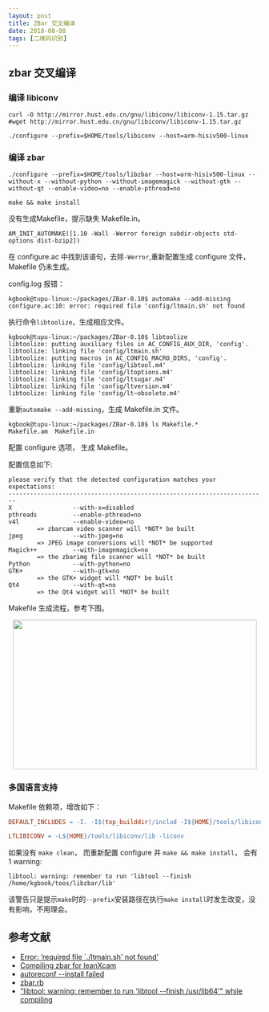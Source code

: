 ```yaml
---
layout: post
title: ZBar 交叉编译
date: 2018-08-08
tags: [二维码识别]
---
```

## zbar 交叉编译 ##
### 编译 libiconv ###
```shell
curl -O http://mirror.hust.edu.cn/gnu/libiconv/libiconv-1.15.tar.gz
#wget http://mirror.hust.edu.cn/gnu/libiconv/libiconv-1.15.tar.gz

./configure --prefix=$HOME/tools/libiconv --host=arm-hisiv500-linux
```

### 编译 zbar ###
```shell
./configure --prefix=$HOME/tools/libzbar --host=arm-hisiv500-linux --without-x --without-python --without-imagemagick --without-gtk --without-qt --enable-video=no --enable-pthread=no

make && make install
```
没有生成Makefile，提示缺失 Makefile.in。
```
AM_INIT_AUTOMAKE([1.10 -Wall -Werror foreign subdir-objects std-options dist-bzip2]) 
```
在 configure.ac 中找到该语句，去除`-Werror`,重新配置生成 configure 文件，Makefile 仍未生成。

config.log 报错：
```shell
kgbook@tupu-linux:~/packages/ZBar-0.10$ automake --add-missing
configure.ac:10: error: required file 'config/ltmain.sh' not found
```
执行命令`libtoolize`，生成相应文件。
```shell
kgbook@tupu-linux:~/packages/ZBar-0.10$ libtoolize
libtoolize: putting auxiliary files in AC_CONFIG_AUX_DIR, 'config'.
libtoolize: linking file 'config/ltmain.sh'
libtoolize: putting macros in AC_CONFIG_MACRO_DIRS, 'config'.
libtoolize: linking file 'config/libtool.m4'
libtoolize: linking file 'config/ltoptions.m4'
libtoolize: linking file 'config/ltsugar.m4'
libtoolize: linking file 'config/ltversion.m4'
libtoolize: linking file 'config/lt~obsolete.m4'
```
重新`automake --add-missing`，生成 Makefile.in 文件。
```shell
kgbook@tupu-linux:~/packages/ZBar-0.10$ ls Makefile.*
Makefile.am  Makefile.in
```
配置 configure 选项， 生成 Makefile。

配置信息如下:
```shell
please verify that the detected configuration matches your expectations:
------------------------------------------------------------------------
X                 --with-x=disabled
pthreads          --enable-pthread=no
v4l               --enable-video=no
        => zbarcam video scanner will *NOT* be built
jpeg              --with-jpeg=no
        => JPEG image conversions will *NOT* be supported
Magick++          --with-imagemagick=no
        => the zbarimg file scanner will *NOT* be built
Python            --with-python=no
GTK+              --with-gtk=no
        => the GTK+ widget will *NOT* be built
Qt4               --with-qt=no
        => the Qt4 widget will *NOT* be built
```

Makefile 生成流程，参考下图。
<!---
![Makefile 生成流程图](https://wx4.sinaimg.cn/mw690/006VpBMWly1fu2cm0plxcj30dj08an09.jpg)
-->
<p align="center">
  <img width="487" height="298" src="https://wx4.sinaimg.cn/mw690/006VpBMWly1fu2cm0plxcj30dj08an09.jpg">
</p>

### 多国语言支持 ###
Makefile 依赖项，增改如下：
```makefile
DEFAULT_INCLUDES = -I. -I$(top_builddir)/includ -I${HOME}/tools/libiconv/include

LTLIBICONV = -L${HOME}/tools/libiconv/lib -liconv
```

如果没有 `make clean`， 而重新配置 configure 并 `make && make install`， 会有 1 warning:
```shell
libtool: warning: remember to run 'libtool --finish /home/kgbook/toos/libzbar/lib'
```

该警告只是提示`make`时的`--prefix`安装路径在执行`make install`时发生改变，没有影响，不用理会。

## 参考文献 ##
- [Error: ‘required file `./ltmain.sh' not found’](https://www.gnu.org/software/automake/manual/html_node/Error-required-file-ltmain_002esh-not-found.html)
- [Compiling zbar for leanXcam](https://github.com/scs/leanXcam/wiki/Compiling-zbar-for-leanXcam)
- [autoreconf --install failed](https://sourceforge.net/p/zbar/discussion/664596/thread/f4b52988/)
- [zbar.rb](https://github.com/Homebrew/homebrew-core/blob/master/Formula/zbar.rb)
- ["libtool: warning: remember to run 'libtool --finish /usr/lib64'" while compiling](https://www.linuxquestions.org/questions/slackware-14/libtool-warning-remember-to-run-%27libtool-finish-usr-lib64%27-while-compiling-slackbuilds-4175593774/)